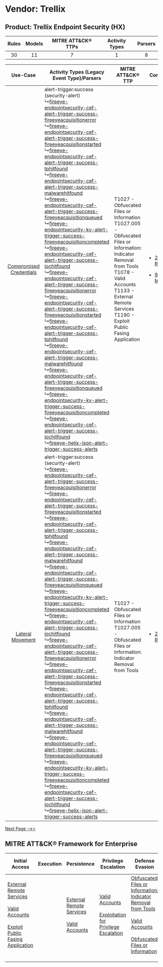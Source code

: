 Vendor: Trellix
===============
Product: Trellix Endpoint Security (HX)
---------------------------------------
| Rules | Models | MITRE ATT&CK® TTPs | Activity Types | Parsers |
|:-----:|:------:|:------------------:|:--------------:|:-------:|
|  30   |   11   |         7          |       1        |    8    |

|    Use-Case    | Activity Types (Legacy Event Type)/Parsers    | MITRE ATT&CK® TTP    | Content    |
|:----:| ---- | ---- | ---- |
| [Compromised Credentials](../../../UseCases/uc_compromised_credentials.md) |  alert-trigger:success (security-alert)<br> ↳[fireeye-endpointsecurity-cef-alert-trigger-success-fireeyeacquisitionerror](Ps/pC_fireeyeendpointsecuritycefalerttriggersuccessfireeyeacquisitionerror.md)<br> ↳[fireeye-endpointsecurity-cef-alert-trigger-success-fireeyeacquisitionstarted](Ps/pC_fireeyeendpointsecuritycefalerttriggersuccessfireeyeacquisitionstarted.md)<br> ↳[fireeye-endpointsecurity-cef-alert-trigger-success-tphitfound](Ps/pC_fireeyeendpointsecuritycefalerttriggersuccesstphitfound.md)<br> ↳[fireeye-endpointsecurity-cef-alert-trigger-success-malwarehitfound](Ps/pC_fireeyeendpointsecuritycefalerttriggersuccessmalwarehitfound.md)<br> ↳[fireeye-endpointsecurity-cef-alert-trigger-success-fireeyeacquisitionqueued](Ps/pC_fireeyeendpointsecuritycefalerttriggersuccessfireeyeacquisitionqueued.md)<br> ↳[fireeye-endpointsecurity-kv-alert-trigger-success-fireeyeacquisitioncompleted](Ps/pC_fireeyeendpointsecuritykvalerttriggersuccessfireeyeacquisitioncompleted.md)<br> ↳[fireeye-endpointsecurity-cef-alert-trigger-success-iochitfound](Ps/pC_fireeyeendpointsecuritycefalerttriggersuccessiochitfound.md)<br> ↳[fireeye-endpointsecurity-cef-alert-trigger-success-fireeyeacquisitionerror](Ps/pC_fireeyeendpointsecuritycefalerttriggersuccessfireeyeacquisitionerror.md)<br> ↳[fireeye-endpointsecurity-cef-alert-trigger-success-fireeyeacquisitionstarted](Ps/pC_fireeyeendpointsecuritycefalerttriggersuccessfireeyeacquisitionstarted.md)<br> ↳[fireeye-endpointsecurity-cef-alert-trigger-success-tphitfound](Ps/pC_fireeyeendpointsecuritycefalerttriggersuccesstphitfound.md)<br> ↳[fireeye-endpointsecurity-cef-alert-trigger-success-malwarehitfound](Ps/pC_fireeyeendpointsecuritycefalerttriggersuccessmalwarehitfound.md)<br> ↳[fireeye-endpointsecurity-cef-alert-trigger-success-fireeyeacquisitionqueued](Ps/pC_fireeyeendpointsecuritycefalerttriggersuccessfireeyeacquisitionqueued.md)<br> ↳[fireeye-endpointsecurity-kv-alert-trigger-success-fireeyeacquisitioncompleted](Ps/pC_fireeyeendpointsecuritykvalerttriggersuccessfireeyeacquisitioncompleted.md)<br> ↳[fireeye-endpointsecurity-cef-alert-trigger-success-iochitfound](Ps/pC_fireeyeendpointsecuritycefalerttriggersuccessiochitfound.md)<br> ↳[fireeye-helix-json-alert-trigger-success-alerts](Ps/pC_fireeyehelixjsonalerttriggersuccessalerts.md)<br> | T1027 - Obfuscated Files or Information<br>T1027.005 - Obfuscated Files or Information: Indicator Removal from Tools<br>T1078 - Valid Accounts<br>T1133 - External Remote Services<br>T1190 - Exploit Public Fasing Application<br> | [<ul><li>23 Rules</li></ul><ul><li>9 Models</li></ul>](RM/r_m_trellix_trellix_endpoint_security_(hx)_Compromised_Credentials.md) |
|        [Lateral Movement](../../../UseCases/uc_lateral_movement.md)        |  alert-trigger:success (security-alert)<br> ↳[fireeye-endpointsecurity-cef-alert-trigger-success-fireeyeacquisitionerror](Ps/pC_fireeyeendpointsecuritycefalerttriggersuccessfireeyeacquisitionerror.md)<br> ↳[fireeye-endpointsecurity-cef-alert-trigger-success-fireeyeacquisitionstarted](Ps/pC_fireeyeendpointsecuritycefalerttriggersuccessfireeyeacquisitionstarted.md)<br> ↳[fireeye-endpointsecurity-cef-alert-trigger-success-tphitfound](Ps/pC_fireeyeendpointsecuritycefalerttriggersuccesstphitfound.md)<br> ↳[fireeye-endpointsecurity-cef-alert-trigger-success-malwarehitfound](Ps/pC_fireeyeendpointsecuritycefalerttriggersuccessmalwarehitfound.md)<br> ↳[fireeye-endpointsecurity-cef-alert-trigger-success-fireeyeacquisitionqueued](Ps/pC_fireeyeendpointsecuritycefalerttriggersuccessfireeyeacquisitionqueued.md)<br> ↳[fireeye-endpointsecurity-kv-alert-trigger-success-fireeyeacquisitioncompleted](Ps/pC_fireeyeendpointsecuritykvalerttriggersuccessfireeyeacquisitioncompleted.md)<br> ↳[fireeye-endpointsecurity-cef-alert-trigger-success-iochitfound](Ps/pC_fireeyeendpointsecuritycefalerttriggersuccessiochitfound.md)<br> ↳[fireeye-endpointsecurity-cef-alert-trigger-success-fireeyeacquisitionerror](Ps/pC_fireeyeendpointsecuritycefalerttriggersuccessfireeyeacquisitionerror.md)<br> ↳[fireeye-endpointsecurity-cef-alert-trigger-success-fireeyeacquisitionstarted](Ps/pC_fireeyeendpointsecuritycefalerttriggersuccessfireeyeacquisitionstarted.md)<br> ↳[fireeye-endpointsecurity-cef-alert-trigger-success-tphitfound](Ps/pC_fireeyeendpointsecuritycefalerttriggersuccesstphitfound.md)<br> ↳[fireeye-endpointsecurity-cef-alert-trigger-success-malwarehitfound](Ps/pC_fireeyeendpointsecuritycefalerttriggersuccessmalwarehitfound.md)<br> ↳[fireeye-endpointsecurity-cef-alert-trigger-success-fireeyeacquisitionqueued](Ps/pC_fireeyeendpointsecuritycefalerttriggersuccessfireeyeacquisitionqueued.md)<br> ↳[fireeye-endpointsecurity-kv-alert-trigger-success-fireeyeacquisitioncompleted](Ps/pC_fireeyeendpointsecuritykvalerttriggersuccessfireeyeacquisitioncompleted.md)<br> ↳[fireeye-endpointsecurity-cef-alert-trigger-success-iochitfound](Ps/pC_fireeyeendpointsecuritycefalerttriggersuccessiochitfound.md)<br> ↳[fireeye-helix-json-alert-trigger-success-alerts](Ps/pC_fireeyehelixjsonalerttriggersuccessalerts.md)<br> | T1027 - Obfuscated Files or Information<br>T1027.005 - Obfuscated Files or Information: Indicator Removal from Tools<br>    | [<ul><li>2 Rules</li></ul>](RM/r_m_trellix_trellix_endpoint_security_(hx)_Lateral_Movement.md)    |
[Next Page -->>](2_ds_trellix_trellix_endpoint_security_(hx).md)

MITRE ATT&CK® Framework for Enterprise
--------------------------------------
| Initial Access                                                                                                                                                                                                                         | Execution | Persistence                                                                                                                                      | Privilege Escalation                                                                                                                                          | Defense Evasion                                                                                                                                                                                                                                                               | Credential Access | Discovery | Lateral Movement | Collection | Command and Control | Exfiltration | Impact |
| -------------------------------------------------------------------------------------------------------------------------------------------------------------------------------------------------------------------------------------- | --------- | ------------------------------------------------------------------------------------------------------------------------------------------------ | ------------------------------------------------------------------------------------------------------------------------------------------------------------- | ----------------------------------------------------------------------------------------------------------------------------------------------------------------------------------------------------------------------------------------------------------------------------- | ----------------- | --------- | ---------------- | ---------- | ------------------- | ------------ | ------ |
| [External Remote Services](https://attack.mitre.org/techniques/T1133)<br><br>[Valid Accounts](https://attack.mitre.org/techniques/T1078)<br><br>[Exploit Public Fasing Application](https://attack.mitre.org/techniques/T1190)<br><br> |           | [External Remote Services](https://attack.mitre.org/techniques/T1133)<br><br>[Valid Accounts](https://attack.mitre.org/techniques/T1078)<br><br> | [Valid Accounts](https://attack.mitre.org/techniques/T1078)<br><br>[Exploitation for Privilege Escalation](https://attack.mitre.org/techniques/T1068)<br><br> | [Obfuscated Files or Information: Indicator Removal from Tools](https://attack.mitre.org/techniques/T1027/005)<br><br>[Valid Accounts](https://attack.mitre.org/techniques/T1078)<br><br>[Obfuscated Files or Information](https://attack.mitre.org/techniques/T1027)<br><br> |                   |           |                  |            |                     |              |        |